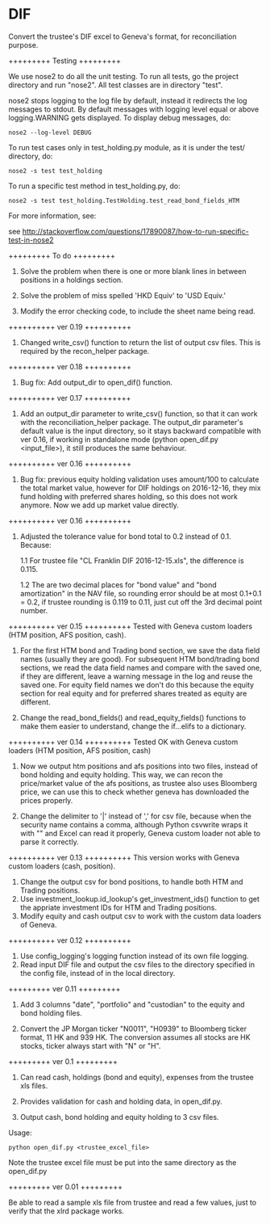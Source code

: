 # DIF

Convert the trustee's DIF excel to Geneva's format, for reconciliation purpose.

+++++++++
Testing
+++++++++

We use nose2 to do all the unit testing. To run all tests, go the project directory and run "nose2". All test classes are in directory "test".

nose2 stops logging to the log file by default, instead it redirects the log messages to stdout. By default messages with logging level equal or above
logging.WARNING gets displayed. To display debug messages, do:

	nose2 --log-level DEBUG

To run test cases only in test_holding.py module, as it is under the test/ directory, do:

	nose2 -s test test_holding

To run a specific test method in test_holding.py, do:

	nose2 -s test test_holding.TestHolding.test_read_bond_fields_HTM

For more information, see:

see http://stackoverflow.com/questions/17890087/how-to-run-specific-test-in-nose2


+++++++++
To do
+++++++++

1. Solve the problem when there is one or more blank lines in between positions in a holdings section.

2. Solve the problem of miss spelled 'HKD Equiv' to 'USD Equiv.'

3. Modify the error checking code, to include the sheet name being read.



++++++++++
ver 0.19
++++++++++
1. Changed write_csv() function to return the list of output csv files. This is required by the recon_helper package.



++++++++++
ver 0.18
++++++++++
1. Bug fix: Add output_dir to open_dif() function.



++++++++++
ver 0.17
++++++++++
1. Add an output_dir parameter to write_csv() function, so that it can work with the reconciliation_helper package. The output_dir parameter's default value is the input directory, so it stays backward compatible with ver 0.16, if working in standalone mode (python open_dif.py <input_file>), it still produces the same behaviour.



++++++++++
ver 0.16
++++++++++
1. Bug fix: previous equity holding validation uses amount/100 to calculate the total market value, however for DIF holdings on 2016-12-16, they mix fund holding with preferred shares holding, so this does not work anymore. Now we add up market value directly.



++++++++++
ver 0.16
++++++++++
1. Adjusted the tolerance value for bond total to 0.2 instead of 0.1. Because:

	1.1 For trustee file "CL Franklin DIF 2016-12-15.xls", the difference is 0.115.

	1.2 The are two decimal places for "bond value" and "bond amortization" in the NAV file, so rounding error should be at most 0.1+0.1 = 0.2, if trustee rounding is 0.119 to 0.11, just cut off the 3rd decimal point number.



++++++++++
ver 0.15
++++++++++
Tested with Geneva custom loaders (HTM position, AFS position, cash).

1. For the first HTM bond and Trading bond section, we save the data field names (usually they are good). For subsequent HTM bond/trading bond sections, we read the data field names and compare with the saved one, if they are different, leave a warning message in the log and reuse the saved one. For equity field names we don't do this because the equity section for real equity and for preferred shares treated as equity are different.

2. Change the read_bond_fields() and read_equity_fields() functions to make them easier to understand, change the if...elifs to a dictionary.



++++++++++
ver 0.14
++++++++++
Tested OK with Geneva custom loaders (HTM position, AFS position, cash)

1. Now we output htm positions and afs positions into two files, instead of bond holding and equity holding. This way, we can recon the price/market value of the afs positions, as trustee also uses Bloomberg price, we can use this to check whether geneva has downloaded the prices properly.

2. Change the delimiter to '|' instead of ',' for csv file, because when the security name contains a comma, although Python csvwrite wraps it with "" and Excel can read it properly, Geneva custom loader not able to parse it correctly.



++++++++++
ver 0.13
++++++++++
This version works with Geneva custom loaders (cash, position).

1. Change the output csv for bond positions, to handle both HTM and Trading positions.
2. Use investment_lookup.id_lookup's get_investment_ids() function to get the appriate investment IDs for HTM and Trading positions.
3. Modify equity and cash output csv to work with the custom data loaders of Geneva.



++++++++++
ver 0.12
++++++++++
1. Use config_logging's logging function instead of its own file logging.
2. Read input DIF file and output the csv files to the directory specified in the config file, instead of in the local directory.



+++++++++
ver 0.11
+++++++++

1. Add 3 columns "date", "portfolio" and "custodian" to the equity and bond holding files.

2. Convert the JP Morgan ticker "N0011", "H0939" to Bloomberg ticker format, 11 HK and 939 HK. The conversion assumes all stocks are HK stocks, ticker always start with "N" or "H".



+++++++++
ver 0.1
+++++++++

1. Can read cash, holdings (bond and equity), expenses from the trustee xls files.

2. Provides validation for cash and holding data, in open_dif.py.

3. Output cash, bond holding and equity holding to 3 csv files.

Usage:

	python open_dif.py <trustee_excel_file>

Note the trustee excel file must be put into the same directory as the open_dif.py



+++++++++
ver 0.01
+++++++++

Be able to read a sample xls file from trustee and read a few values, just to verify that the xlrd package works.
